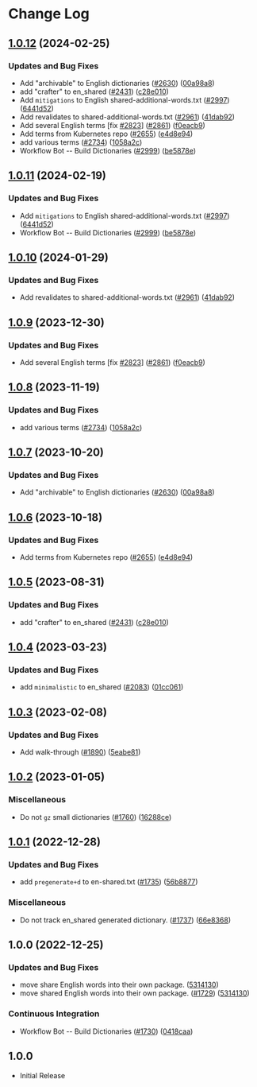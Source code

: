 # Change Log

## [1.0.12](https://github.com/fobo66/cspell-dicts/compare/@cspell/dict-en-shared-v1.0.11...@cspell/dict-en-shared@1.0.12) (2024-02-25)


### Updates and Bug Fixes

* Add "archivable" to English dictionaries ([#2630](https://github.com/fobo66/cspell-dicts/issues/2630)) ([00a98a8](https://github.com/fobo66/cspell-dicts/commit/00a98a8dfd6dbbe0b8bc31f8d4aeca6186706229))
* add "crafter" to en_shared ([#2431](https://github.com/fobo66/cspell-dicts/issues/2431)) ([c28e010](https://github.com/fobo66/cspell-dicts/commit/c28e010bc17b21cc687b80d6da978934281f91f4))
* Add `mitigations` to English shared-additional-words.txt ([#2997](https://github.com/fobo66/cspell-dicts/issues/2997)) ([6441d52](https://github.com/fobo66/cspell-dicts/commit/6441d5276c86289b700b47e3e36d8dddd07caef2))
* Add revalidates to shared-additional-words.txt ([#2961](https://github.com/fobo66/cspell-dicts/issues/2961)) ([41dab92](https://github.com/fobo66/cspell-dicts/commit/41dab928bd868c906df2e1300174c895e83fa0d0))
* Add several English terms [fix [#2823](https://github.com/fobo66/cspell-dicts/issues/2823)] ([#2861](https://github.com/fobo66/cspell-dicts/issues/2861)) ([f0eacb9](https://github.com/fobo66/cspell-dicts/commit/f0eacb9792fa565e3b976ca3ab19584ad5970d7f))
* Add terms from Kubernetes repo ([#2655](https://github.com/fobo66/cspell-dicts/issues/2655)) ([e4d8e94](https://github.com/fobo66/cspell-dicts/commit/e4d8e9434efb4610adebee086b9ba78379b05bc0))
* add various terms ([#2734](https://github.com/fobo66/cspell-dicts/issues/2734)) ([1058a2c](https://github.com/fobo66/cspell-dicts/commit/1058a2c5a53bd9aa72958943062d4d454678c2f5))
* Workflow Bot -- Build Dictionaries ([#2999](https://github.com/fobo66/cspell-dicts/issues/2999)) ([be5878e](https://github.com/fobo66/cspell-dicts/commit/be5878ec21728dfc833917959e549b93d9d0e9b1))

## [1.0.11](https://github.com/streetsidesoftware/cspell-dicts/compare/@cspell/dict-en-shared@1.0.10...@cspell/dict-en-shared@1.0.11) (2024-02-19)


### Updates and Bug Fixes

* Add `mitigations` to English shared-additional-words.txt ([#2997](https://github.com/streetsidesoftware/cspell-dicts/issues/2997)) ([6441d52](https://github.com/streetsidesoftware/cspell-dicts/commit/6441d5276c86289b700b47e3e36d8dddd07caef2))
* Workflow Bot -- Build Dictionaries ([#2999](https://github.com/streetsidesoftware/cspell-dicts/issues/2999)) ([be5878e](https://github.com/streetsidesoftware/cspell-dicts/commit/be5878ec21728dfc833917959e549b93d9d0e9b1))

## [1.0.10](https://github.com/streetsidesoftware/cspell-dicts/compare/@cspell/dict-en-shared@1.0.9...@cspell/dict-en-shared@1.0.10) (2024-01-29)


### Updates and Bug Fixes

* Add revalidates to shared-additional-words.txt ([#2961](https://github.com/streetsidesoftware/cspell-dicts/issues/2961)) ([41dab92](https://github.com/streetsidesoftware/cspell-dicts/commit/41dab928bd868c906df2e1300174c895e83fa0d0))

## [1.0.9](https://github.com/streetsidesoftware/cspell-dicts/compare/@cspell/dict-en-shared@1.0.8...@cspell/dict-en-shared@1.0.9) (2023-12-30)


### Updates and Bug Fixes

* Add several English terms [fix [#2823](https://github.com/streetsidesoftware/cspell-dicts/issues/2823)] ([#2861](https://github.com/streetsidesoftware/cspell-dicts/issues/2861)) ([f0eacb9](https://github.com/streetsidesoftware/cspell-dicts/commit/f0eacb9792fa565e3b976ca3ab19584ad5970d7f))

## [1.0.8](https://github.com/streetsidesoftware/cspell-dicts/compare/@cspell/dict-en-shared@1.0.7...@cspell/dict-en-shared@1.0.8) (2023-11-19)


### Updates and Bug Fixes

* add various terms ([#2734](https://github.com/streetsidesoftware/cspell-dicts/issues/2734)) ([1058a2c](https://github.com/streetsidesoftware/cspell-dicts/commit/1058a2c5a53bd9aa72958943062d4d454678c2f5))

## [1.0.7](https://github.com/streetsidesoftware/cspell-dicts/compare/@cspell/dict-en-shared@1.0.6...@cspell/dict-en-shared@1.0.7) (2023-10-20)


### Updates and Bug Fixes

* Add "archivable" to English dictionaries ([#2630](https://github.com/streetsidesoftware/cspell-dicts/issues/2630)) ([00a98a8](https://github.com/streetsidesoftware/cspell-dicts/commit/00a98a8dfd6dbbe0b8bc31f8d4aeca6186706229))

## [1.0.6](https://github.com/streetsidesoftware/cspell-dicts/compare/@cspell/dict-en-shared@1.0.5...@cspell/dict-en-shared@1.0.6) (2023-10-18)


### Updates and Bug Fixes

* Add terms from Kubernetes repo ([#2655](https://github.com/streetsidesoftware/cspell-dicts/issues/2655)) ([e4d8e94](https://github.com/streetsidesoftware/cspell-dicts/commit/e4d8e9434efb4610adebee086b9ba78379b05bc0))

## [1.0.5](https://github.com/streetsidesoftware/cspell-dicts/compare/@cspell/dict-en-shared@1.0.4...@cspell/dict-en-shared@1.0.5) (2023-08-31)


### Updates and Bug Fixes

* add "crafter" to en_shared ([#2431](https://github.com/streetsidesoftware/cspell-dicts/issues/2431)) ([c28e010](https://github.com/streetsidesoftware/cspell-dicts/commit/c28e010bc17b21cc687b80d6da978934281f91f4))

## [1.0.4](https://github.com/streetsidesoftware/cspell-dicts/compare/@cspell/dict-en-shared@1.0.3...@cspell/dict-en-shared@1.0.4) (2023-03-23)


### Updates and Bug Fixes

* add `minimalistic` to en_shared ([#2083](https://github.com/streetsidesoftware/cspell-dicts/issues/2083)) ([01cc061](https://github.com/streetsidesoftware/cspell-dicts/commit/01cc061702b30d8eba01a9d59b362448e5088afa))

## [1.0.3](https://github.com/streetsidesoftware/cspell-dicts/compare/@cspell/dict-en-shared@1.0.2...@cspell/dict-en-shared@1.0.3) (2023-02-08)


### Updates and Bug Fixes

* Add walk-through ([#1890](https://github.com/streetsidesoftware/cspell-dicts/issues/1890)) ([5eabe81](https://github.com/streetsidesoftware/cspell-dicts/commit/5eabe8138da6bcb5f0865ab6afa56a4da4b21894))

## [1.0.2](https://github.com/streetsidesoftware/cspell-dicts/compare/@cspell/dict-en-shared@1.0.1...@cspell/dict-en-shared@1.0.2) (2023-01-05)


### Miscellaneous

* Do not `gz` small dictionaries ([#1760](https://github.com/streetsidesoftware/cspell-dicts/issues/1760)) ([16288ce](https://github.com/streetsidesoftware/cspell-dicts/commit/16288ced75b3cc640558a983875ed2b2de2b5703))

## [1.0.1](https://github.com/streetsidesoftware/cspell-dicts/compare/@cspell/dict-en-shared@1.0.0...@cspell/dict-en-shared@1.0.1) (2022-12-28)


### Updates and Bug Fixes

* add `pregenerate+d` to en-shared.txt ([#1735](https://github.com/streetsidesoftware/cspell-dicts/issues/1735)) ([56b8877](https://github.com/streetsidesoftware/cspell-dicts/commit/56b8877ba0ac387221a40ada09e0b1659f242dbd))


### Miscellaneous

* Do not track en_shared generated dictionary. ([#1737](https://github.com/streetsidesoftware/cspell-dicts/issues/1737)) ([66e8368](https://github.com/streetsidesoftware/cspell-dicts/commit/66e8368bccec6d3c50b3d720e8d21591d3b47275))

## 1.0.0 (2022-12-25)


### Updates and Bug Fixes

* move share English words into their own package. ([5314130](https://github.com/streetsidesoftware/cspell-dicts/commit/5314130b5b8d11942e8923f5462ba8d55b245bed))
* move shared English words into their own package. ([#1729](https://github.com/streetsidesoftware/cspell-dicts/issues/1729)) ([5314130](https://github.com/streetsidesoftware/cspell-dicts/commit/5314130b5b8d11942e8923f5462ba8d55b245bed))


### Continuous Integration

* Workflow Bot -- Build Dictionaries ([#1730](https://github.com/streetsidesoftware/cspell-dicts/issues/1730)) ([0418caa](https://github.com/streetsidesoftware/cspell-dicts/commit/0418caa921acb7da39e2671e9edca52445fd4dd7))

## 1.0.0

- Initial Release
